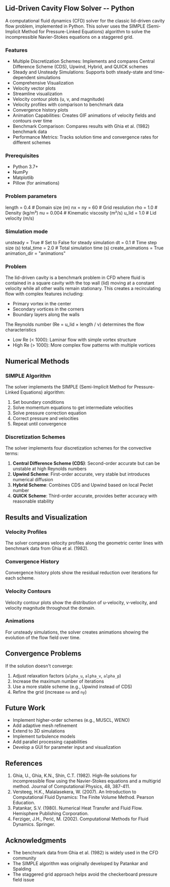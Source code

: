 ## Lid-Driven Cavity Flow Solver -- Python

A computational fluid dynamics (CFD) solver for the classic lid-driven cavity flow problem, implemented in Python. This solver uses the SIMPLE (Semi-Implicit Method for Pressure-Linked Equations) algorithm to solve the incompressible Navier-Stokes equations on a staggered grid.

### Features

- Multiple Discretization Schemes: Implements and compares Central Difference Scheme (CDS), Upwind, Hybrid, and QUICK schemes
- Steady and Unsteady Simulations: Supports both steady-state and time-dependent simulations
- Comprehensive Visualization
- Velocity vector plots
- Streamline visualization
- Velocity contour plots (u, v, and magnitude)
- Velocity profiles with comparison to benchmark data
- Convergence history plots
- Animation Capabilities: Creates GIF animations of velocity fields and contours over time
- Benchmark Comparison: Compares results with Ghia et al. (1982) benchmark data
- Performance Metrics: Tracks solution time and convergence rates for different schemes

### Prerequisites
- Python 3.7+
- NumPy
- Matplotlib
- Pillow (for animations)

### Problem parameters
length = 0.4  # Domain size (m)
nx = ny = 60  # Grid resolution
rho = 1.0     # Density (kg/m³)
nu = 0.004    # Kinematic viscosity (m²/s)
u_lid = 1.0   # Lid velocity (m/s)

### Simulation mode
unsteady = True  # Set to False for steady simulation
dt = 0.1         # Time step size (s)
total_time = 2.0 # Total simulation time (s)
create_animations = True
animation_dir = "animations"

### Problem
The lid-driven cavity is a benchmark problem in CFD where fluid is contained in a square cavity with the top wall (lid) moving at a constant velocity while all other walls remain stationary. This creates a recirculating flow with complex features including:

- Primary vortex in the center
- Secondary vortices in the corners
- Boundary layers along the walls

The Reynolds number (Re = u_lid × length / ν) determines the flow characteristics

- Low Re (< 1000): Laminar flow with simple vortex structure
- High Re (> 1000): More complex flow patterns with multiple vortices


## Numerical Methods

### SIMPLE Algorithm

The solver implements the SIMPLE (Semi-Implicit Method for Pressure-Linked Equations) algorithm:

1. Set boundary conditions
2. Solve momentum equations to get intermediate velocities
3. Solve pressure correction equation
4. Correct pressure and velocities
5. Repeat until convergence


### Discretization Schemes

The solver implements four discretization schemes for the convective terms:

1. **Central Difference Scheme (CDS)**: Second-order accurate but can be unstable at high Reynolds numbers
2. **Upwind Scheme**: First-order accurate, very stable but introduces numerical diffusion
3. **Hybrid Scheme**: Combines CDS and Upwind based on local Peclet number
4. **QUICK Scheme**: Third-order accurate, provides better accuracy with reasonable stability


## Results and Visualization

### Velocity Profiles

The solver compares velocity profiles along the geometric center lines with benchmark data from Ghia et al. (1982).

### Convergence History

Convergence history plots show the residual reduction over iterations for each scheme.

### Velocity Contours

Velocity contour plots show the distribution of u-velocity, v-velocity, and velocity magnitude throughout the domain.

### Animations

For unsteady simulations, the solver creates animations showing the evolution of the flow field over time.

## Convergence Problems

If the solution doesn't converge:

1. Adjust relaxation factors (`alpha_u`, `alpha_v`, `alpha_p`)
2. Increase the maximum number of iterations
3. Use a more stable scheme (e.g., Upwind instead of CDS)
4. Refine the grid (increase `nx` and `ny`)


## Future Work

- Implement higher-order schemes (e.g., MUSCL, WENO)
- Add adaptive mesh refinement
- Extend to 3D simulations
- Implement turbulence models
- Add parallel processing capabilities
- Develop a GUI for parameter input and visualization


## References

1. Ghia, U., Ghia, K.N., Shin, C.T. (1982). High-Re solutions for incompressible flow using the Navier-Stokes equations and a multigrid method. Journal of Computational Physics, 48, 387-411.
2. Versteeg, H.K., Malalasekera, W. (2007). An Introduction to Computational Fluid Dynamics: The Finite Volume Method. Pearson Education.
3. Patankar, S.V. (1980). Numerical Heat Transfer and Fluid Flow. Hemisphere Publishing Corporation.
4. Ferziger, J.H., Perić, M. (2002). Computational Methods for Fluid Dynamics. Springer.

## Acknowledgments

- The benchmark data from Ghia et al. (1982) is widely used in the CFD community
- The SIMPLE algorithm was originally developed by Patankar and Spalding
- The staggered grid approach helps avoid the checkerboard pressure field issue
